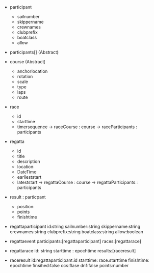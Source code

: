 - participant

  - sailnumber
  - skippername
  - crewnames
  - clubprefix
  - boatclass
  - allow

- participants[] (Abstract)

- course (Abstract)

  - anchorlocation
  - rotation
  - scale
  - type
  - laps
  - route

- race

  - id
  - starttime
  - timersequence
    -> raceCourse : course
    -> raceParticipants : participants

- regatta

  - id
  - title
  - description
  - location
  - DateTime
  - earlieststart
  - lateststart
    -> regattaCourse : course
    -> regattaParticipants : participants

- result : particpant

  - position
  - points
  - finishtime

- regattaparticipant
  id:string
  sailnumber:string
  skippername:string
  crewnames:string
  clubprefix:string
  boatclass:string
  allow:boolean

- regattaevent
  participants:[regattaparticipant]
  races:[regattarace]

- regattarace
  id: string
  starttime : epochtime
  results:[raceresult]

- raceresult
  id:regattaparticipant.id
  starttime: race.starttime
  finishtime: epochtime
  finsihed:false
  ocs:flase
  dnf:false
  points:number
